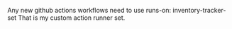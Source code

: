 Any new github actions workflows need to use runs-on: inventory-tracker-set
That is my custom action runner set.